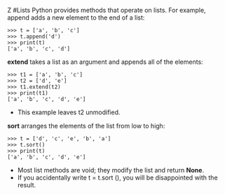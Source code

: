 Z #Lists 
Python provides methods that operate on lists. For example, append adds a new element to the end of a list:
```
>>> t = ['a', 'b', 'c']
>>> t.append('d')
>>> print(t)
['a', 'b', 'c', 'd']
```

**extend** takes a list as an argument and appends all of the elements:
```
>>> t1 = ['a', 'b', 'c']
>>> t2 = ['d', 'e']
>>> t1.extend(t2)
>>> print(t1)
['a', 'b', 'c', 'd', 'e']
```
- This example leaves t2 unmodified.

**sort** arranges the elements of the list from low to high:
```
>>> t = ['d', 'c', 'e', 'b', 'a']
>>> t.sort()
>>> print(t)
['a', 'b', 'c', 'd', 'e']
```
- Most list methods are void; they modify the list and return **None**.
- If you accidentally write t = t.sort (), you will be disappointed with the result.